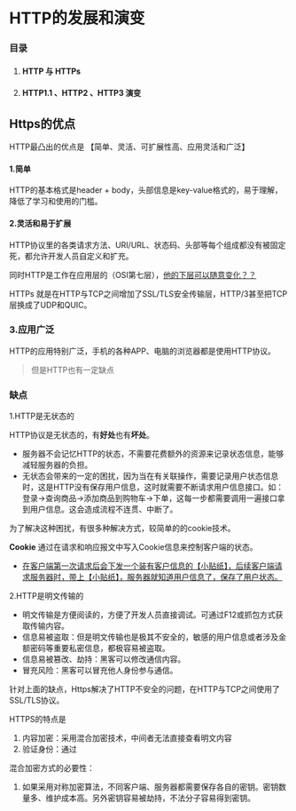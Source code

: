 # HTTP的发展和演变

### **目录**

1. #### HTTP 与 HTTPs
2. #### HTTP1.1 、HTTP2 、HTTP3 演变



## Https的优点

HTTP最凸出的优点是 【简单、灵活、可扩展性高、应用灵活和广泛】

#### 1.简单

HTTP的基本格式是header +  body，头部信息是key-value格式的，易于理解，降低了学习和使用的门槛。

#### 2.灵活和易于扩展

HTTP协议里的各类请求方法、URI/URL、状态码、头部等每个组成都没有被固定死，都允许开发人员自定义和扩充。

同时HTTP是工作在应用层的（OSI第七层），<u>他的下层可以随意变化？？</u>

HTTPs 就是在HTTP与TCP之间增加了SSL/TLS安全传输层，HTTP/3甚至把TCP层换成了UDP和QUIC。

### 3.应用广泛

HTTP的应用特别广泛，手机的各种APP、电脑的浏览器都是使用HTTP协议。

> 但是HTTP也有一定缺点



### 缺点

1.HTTP是无状态的

HTTP协议是无状态的，有**好处**也有**坏处**。

- 服务器不会记忆HTTP的状态，不需要花费额外的资源来记录状态信息，能够减轻服务器的负担。
- 无状态会带来的一定的困扰，因为当在有关联操作，需要记录用户状态信息时，这是HTTP没有保存用户信息，这时就需要不断请求用户信息接口。如：登录->查询商品->添加商品到购物车->下单，这每一步都需要调用一遍接口拿到用户信息。这会造成流程不连贯、中断了。

为了解决这种困扰，有很多种解决方式，较简单的的cookie技术。

**Cookie** 通过在请求和响应报文中写入Cookie信息来控制客户端的状态。

- <u>在客户端第一次请求后会下发一个装有客户信息的【小贴纸】，后续客户端请求服务器时，带上【小贴纸】，服务器就知道用户信息了，保存了用户状态。</u>

2.HTTP是明文传输的

- 明文传输是方便阅读的，方便了开发人员直接调试。可通过F12或抓包方式获取传输内容。
- 信息易被盗取：但是明文传输也是极其不安全的，敏感的用户信息或者涉及金额密码等重要私密信息，都极容易被盗取。
- 信息易被篡改、劫持：黑客可以修改通信内容。
- 冒充风险：黑客可以冒充他人身份参与通信。



针对上面的缺点，Https解决了HTTP不安全的问题，在HTTP与TCP之间使用了SSL/TLS协议。

HTTPS的特点是

1. 内容加密：采用混合加密技术，中间者无法直接查看明文内容
2. 验证身份：通过



混合加密方式的必要性：

1. 如果采用对称加密算法，不同客户端、服务器都需要保存各自的密钥。密钥数量多、维护成本高。另外密钥容易被劫持，不法分子容易得到密钥。

























